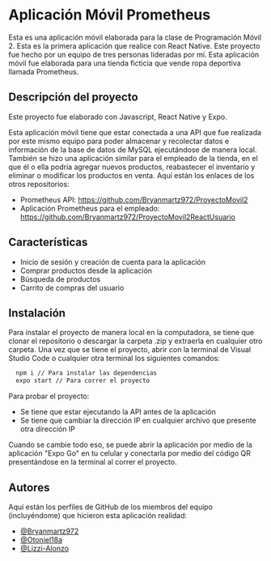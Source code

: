 
# Aplicación Móvil Prometheus
Esta es una aplicación móvil elaborada para la clase de Programación Móvil 2. Esta es la primera aplicación que realice con React Native. Este proyecto fue hecho por un equipo de tres personas lideradas por mí. 
Esta aplicación móvil fue elaborada para una tienda ficticia que vende ropa deportiva llamada Prometheus.

## Descripción del proyecto
Este proyecto fue elaborado con Javascript, React Native y Expo. 

Esta aplicación móvil tiene que estar conectada a una API que fue realizada por este mismo equipo para poder almacenar y recolectar datos e información de la base de datos de MySQL ejecutándose de manera local. También se hizo una aplicación similar para el empleado de la tienda, en el que él o ella podría agregar nuevos productos, reabastecer el inventario y eliminar o modificar los productos en venta. Aquí están los enlaces de los otros repositorios: 
- Prometheus API: https://github.com/Bryanmartz972/ProyectoMovil2
- Aplicación Prometheus para el empleado: https://github.com/Bryanmartz972/ProyectoMovil2ReactUsuario   


## Características

- Inicio de sesión y creación de cuenta para la aplicación
- Comprar productos desde la aplicación
- Búsqueda de productos
- Carrito de compras del usuario

## Instalación
Para instalar el proyecto de manera local en la computadora, se tiene que clonar el repositorio o descargar la carpeta .zip y extraerla en cualquier otro carpeta.
Una vez que se tiene el proyecto, abrir con la terminal de Visual Studio Code o cualquier otra terminal los siguientes comandos:

```bash
  npm i // Para instalar las dependencias
  expo start // Para correr el proyecto

```
Para probar el proyecto:
- Se tiene que estar ejecutando la API antes de la aplicación
- Se tiene que cambiar la dirección IP en cualquier archivo que presente otra dirección IP

Cuando se cambie todo eso, se puede abrir la aplicación por medio de la aplicación "Expo Go" en tu celular y conectarla por medio del código QR presentándose en la terminal al correr el proyecto.
    
## Autores
Aquí están los perfiles de GitHub de los miembros del equipo (incluyéndome) que hicieron esta aplicación realidad:

- [@Bryanmartz972](https://github.com/Bryanmartz972) 
- [@Otoniel18a](https://github.com/Otoniel18a)
- [@Lizzi-Alonzo](https://github.com/Lizzi-Alonzo)
